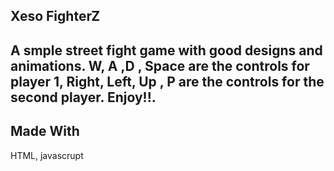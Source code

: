 ## Xeso FighterZ ##
A smple street fight game with good designs and animations. W, A ,D , Space are the controls for player 1, Right, Left, Up , P are the controls for the second player. Enjoy!!. 
---
## Made With ## 
HTML, javascrupt
